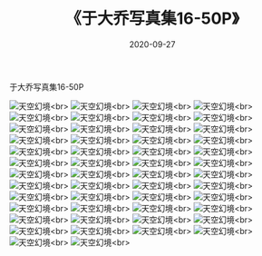 ﻿---
layout: post
title: 《于大乔写真集16-50P》
date: 2020-09-27
img: http://photo.orgx.cf/性感/2020/于大乔写真集16-50P/000.jpg
tags: [美女,性感,泳衣]
---

于大乔写真集16-50P



![天空幻境](http://photo.orgx.cf/性感/2020/于大乔写真集16-50P/001.jpg''天空幻境'')<br>
![天空幻境](http://photo.orgx.cf/性感/2020/于大乔写真集16-50P/002.jpg''天空幻境'')<br>
![天空幻境](http://photo.orgx.cf/性感/2020/于大乔写真集16-50P/003.jpg''天空幻境'')<br>
![天空幻境](http://photo.orgx.cf/性感/2020/于大乔写真集16-50P/004.jpg''天空幻境'')<br>
![天空幻境](http://photo.orgx.cf/性感/2020/于大乔写真集16-50P/005.jpg''天空幻境'')<br>
![天空幻境](http://photo.orgx.cf/性感/2020/于大乔写真集16-50P/006.jpg''天空幻境'')<br>
![天空幻境](http://photo.orgx.cf/性感/2020/于大乔写真集16-50P/007.jpg''天空幻境'')<br>
![天空幻境](http://photo.orgx.cf/性感/2020/于大乔写真集16-50P/008.jpg''天空幻境'')<br>
![天空幻境](http://photo.orgx.cf/性感/2020/于大乔写真集16-50P/009.jpg''天空幻境'')<br>
![天空幻境](http://photo.orgx.cf/性感/2020/于大乔写真集16-50P/010.jpg''天空幻境'')<br>
![天空幻境](http://photo.orgx.cf/性感/2020/于大乔写真集16-50P/011.jpg''天空幻境'')<br>
![天空幻境](http://photo.orgx.cf/性感/2020/于大乔写真集16-50P/012.jpg''天空幻境'')<br>
![天空幻境](http://photo.orgx.cf/性感/2020/于大乔写真集16-50P/013.jpg''天空幻境'')<br>
![天空幻境](http://photo.orgx.cf/性感/2020/于大乔写真集16-50P/014.jpg''天空幻境'')<br>
![天空幻境](http://photo.orgx.cf/性感/2020/于大乔写真集16-50P/015.jpg''天空幻境'')<br>
![天空幻境](http://photo.orgx.cf/性感/2020/于大乔写真集16-50P/016.jpg''天空幻境'')<br>
![天空幻境](http://photo.orgx.cf/性感/2020/于大乔写真集16-50P/017.jpg''天空幻境'')<br>
![天空幻境](http://photo.orgx.cf/性感/2020/于大乔写真集16-50P/018.jpg''天空幻境'')<br>
![天空幻境](http://photo.orgx.cf/性感/2020/于大乔写真集16-50P/019.jpg''天空幻境'')<br>
![天空幻境](http://photo.orgx.cf/性感/2020/于大乔写真集16-50P/020.jpg''天空幻境'')<br>
![天空幻境](http://photo.orgx.cf/性感/2020/于大乔写真集16-50P/021.jpg''天空幻境'')<br>
![天空幻境](http://photo.orgx.cf/性感/2020/于大乔写真集16-50P/022.jpg''天空幻境'')<br>
![天空幻境](http://photo.orgx.cf/性感/2020/于大乔写真集16-50P/023.jpg''天空幻境'')<br>
![天空幻境](http://photo.orgx.cf/性感/2020/于大乔写真集16-50P/024.jpg''天空幻境'')<br>
![天空幻境](http://photo.orgx.cf/性感/2020/于大乔写真集16-50P/025.jpg''天空幻境'')<br>
![天空幻境](http://photo.orgx.cf/性感/2020/于大乔写真集16-50P/026.jpg''天空幻境'')<br>
![天空幻境](http://photo.orgx.cf/性感/2020/于大乔写真集16-50P/027.jpg''天空幻境'')<br>
![天空幻境](http://photo.orgx.cf/性感/2020/于大乔写真集16-50P/028.jpg''天空幻境'')<br>
![天空幻境](http://photo.orgx.cf/性感/2020/于大乔写真集16-50P/029.jpg''天空幻境'')<br>
![天空幻境](http://photo.orgx.cf/性感/2020/于大乔写真集16-50P/030.jpg''天空幻境'')<br>
![天空幻境](http://photo.orgx.cf/性感/2020/于大乔写真集16-50P/031.jpg''天空幻境'')<br>
![天空幻境](http://photo.orgx.cf/性感/2020/于大乔写真集16-50P/032.jpg''天空幻境'')<br>
![天空幻境](http://photo.orgx.cf/性感/2020/于大乔写真集16-50P/033.jpg''天空幻境'')<br>
![天空幻境](http://photo.orgx.cf/性感/2020/于大乔写真集16-50P/034.jpg''天空幻境'')<br>
![天空幻境](http://photo.orgx.cf/性感/2020/于大乔写真集16-50P/035.jpg''天空幻境'')<br>
![天空幻境](http://photo.orgx.cf/性感/2020/于大乔写真集16-50P/036.jpg''天空幻境'')<br>
![天空幻境](http://photo.orgx.cf/性感/2020/于大乔写真集16-50P/037.jpg''天空幻境'')<br>
![天空幻境](http://photo.orgx.cf/性感/2020/于大乔写真集16-50P/038.jpg''天空幻境'')<br>
![天空幻境](http://photo.orgx.cf/性感/2020/于大乔写真集16-50P/039.jpg''天空幻境'')<br>
![天空幻境](http://photo.orgx.cf/性感/2020/于大乔写真集16-50P/040.jpg''天空幻境'')<br>
![天空幻境](http://photo.orgx.cf/性感/2020/于大乔写真集16-50P/041.jpg''天空幻境'')<br>
![天空幻境](http://photo.orgx.cf/性感/2020/于大乔写真集16-50P/042.jpg''天空幻境'')<br>
![天空幻境](http://photo.orgx.cf/性感/2020/于大乔写真集16-50P/043.jpg''天空幻境'')<br>
![天空幻境](http://photo.orgx.cf/性感/2020/于大乔写真集16-50P/044.jpg''天空幻境'')<br>
![天空幻境](http://photo.orgx.cf/性感/2020/于大乔写真集16-50P/045.jpg''天空幻境'')<br>
![天空幻境](http://photo.orgx.cf/性感/2020/于大乔写真集16-50P/046.jpg''天空幻境'')<br>
![天空幻境](http://photo.orgx.cf/性感/2020/于大乔写真集16-50P/047.jpg''天空幻境'')<br>
![天空幻境](http://photo.orgx.cf/性感/2020/于大乔写真集16-50P/048.jpg''天空幻境'')<br>
![天空幻境](http://photo.orgx.cf/性感/2020/于大乔写真集16-50P/049.jpg''天空幻境'')<br>
![天空幻境](http://photo.orgx.cf/性感/2020/于大乔写真集16-50P/050.jpg''天空幻境'')<br>